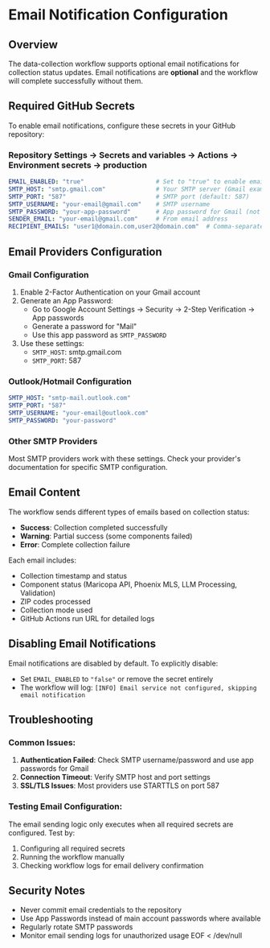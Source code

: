 # Email Notification Configuration

## Overview
The data-collection workflow supports optional email notifications for collection status updates. Email notifications are **optional** and the workflow will complete successfully without them.

## Required GitHub Secrets

To enable email notifications, configure these secrets in your GitHub repository:

### Repository Settings → Secrets and variables → Actions → Environment secrets → production

```yaml
EMAIL_ENABLED: "true"                    # Set to "true" to enable email notifications
SMTP_HOST: "smtp.gmail.com"              # Your SMTP server (Gmail example)
SMTP_PORT: "587"                         # SMTP port (default: 587)
SMTP_USERNAME: "your-email@gmail.com"    # SMTP username
SMTP_PASSWORD: "your-app-password"       # App password for Gmail (not regular password)
SENDER_EMAIL: "your-email@gmail.com"     # From email address
RECIPIENT_EMAILS: "user1@domain.com,user2@domain.com"  # Comma-separated recipients
```

## Email Providers Configuration

### Gmail Configuration
1. Enable 2-Factor Authentication on your Gmail account
2. Generate an App Password: 
   - Go to Google Account Settings → Security → 2-Step Verification → App passwords
   - Generate a password for "Mail"
   - Use this app password as `SMTP_PASSWORD`
3. Use these settings:
   - `SMTP_HOST`: smtp.gmail.com
   - `SMTP_PORT`: 587

### Outlook/Hotmail Configuration
```yaml
SMTP_HOST: "smtp-mail.outlook.com"
SMTP_PORT: "587"
SMTP_USERNAME: "your-email@outlook.com"
SMTP_PASSWORD: "your-password"
```

### Other SMTP Providers
Most SMTP providers work with these settings. Check your provider's documentation for specific SMTP configuration.

## Email Content

The workflow sends different types of emails based on collection status:

- **Success**: Collection completed successfully
- **Warning**: Partial success (some components failed)
- **Error**: Complete collection failure

Each email includes:
- Collection timestamp and status
- Component status (Maricopa API, Phoenix MLS, LLM Processing, Validation)
- ZIP codes processed
- Collection mode used
- GitHub Actions run URL for detailed logs

## Disabling Email Notifications

Email notifications are disabled by default. To explicitly disable:
- Set `EMAIL_ENABLED` to `"false"` or remove the secret entirely
- The workflow will log: `[INFO] Email service not configured, skipping email notification`

## Troubleshooting

### Common Issues:
1. **Authentication Failed**: Check SMTP username/password and use app passwords for Gmail
2. **Connection Timeout**: Verify SMTP host and port settings
3. **SSL/TLS Issues**: Most providers use STARTTLS on port 587

### Testing Email Configuration:
The email sending logic only executes when all required secrets are configured. Test by:
1. Configuring all required secrets
2. Running the workflow manually
3. Checking workflow logs for email delivery confirmation

## Security Notes

- Never commit email credentials to the repository
- Use App Passwords instead of main account passwords where available
- Regularly rotate SMTP passwords
- Monitor email sending logs for unauthorized usage
EOF < /dev/null
